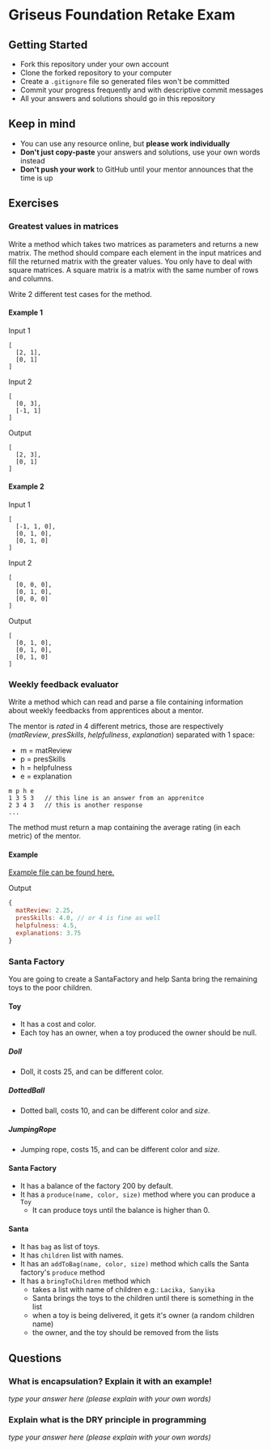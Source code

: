 # Griseus Foundation Retake Exam

## Getting Started

- Fork this repository under your own account
- Clone the forked repository to your computer
- Create a `.gitignore` file so generated files won't be committed
- Commit your progress frequently and with descriptive commit messages
- All your answers and solutions should go in this repository

## Keep in mind

- You can use any resource online, but **please work individually**
- **Don't just copy-paste** your answers and solutions, use your own words instead
- **Don't push your work** to GitHub until your mentor announces that the time is up

## Exercises


### Greatest values in matrices

Write a method which takes two matrices as parameters and returns a new matrix.
The method should compare each element in the input matrices and fill the
returned matrix with the greater values.
You only have to deal with square matrices.
A square matrix is a matrix with the same number of rows and columns.

Write 2 different test cases for the method.

#### Example 1

Input 1

```
[
  [2, 1],
  [0, 1]
]
```

Input 2

```
[
  [0, 3],
  [-1, 1]
]
```

Output

```
[
  [2, 3],
  [0, 1]
]
```

#### Example 2

Input 1

```
[
  [-1, 1, 0],
  [0, 1, 0],
  [0, 1, 0]
]
```

Input 2

```
[
  [0, 0, 0],
  [0, 1, 0],
  [0, 0, 0]
]
```

Output

```
[
  [0, 1, 0],
  [0, 1, 0],
  [0, 1, 0]
]
```

### Weekly feedback evaluator

Write a method which can read and parse a file containing information about
weekly feedbacks from apprentices about a mentor.

The mentor is *rated* in 4 different metrics, those are respectively (*matReview*, *presSkills*, *helpfullness*, *explanation*) separated with 1 space:

 - m = matReview
 - p = presSkills
 - h = helpfulness
 - e = explanation

```
m p h e
1 3 5 3   // this line is an answer from an apprenitce
2 3 4 3   // this is another response
...
```

The method must return a map containing the average rating (in each metric) of the mentor.

#### Example

[Example file can be found here.](./responses.txt)

Output

```js
{
  matReview: 2.25,
  presSkills: 4.0, // or 4 is fine as well
  helpfulness: 4.5,
  explanations: 3.75
}
```

### Santa Factory

You are going to create a SantaFactory and help Santa bring the remaining toys to the poor children.

#### Toy

- It has a cost and color.
- Each toy has an owner, when a toy produced the owner should be null.

##### Doll

- Doll, it costs 25, and can be different color.

##### DottedBall

- Dotted ball, costs 10, and can be different color and *size*.

##### JumpingRope

- Jumping rope, costs 15, and can be different color and *size*.

#### Santa Factory

- It has a balance of the factory 200 by default.
- It has a `produce(name, color, size)` method where you can produce a `Toy`
  - It can produce toys until the balance is higher than 0.

#### Santa

- It has `bag` as list of toys.
- It has `children` list with names.
- It has an `addToBag(name, color, size)` method which calls the Santa factory's `produce` method
- It has a `bringToChildren` method which
  - takes a list with name of children e.g.: `Lacika, Sanyika`
  - Santa brings the toys to the children until there is something in the list
  - when a toy is being delivered, it gets it's owner (a random children name)
  - the owner, and the toy should be removed from the lists


## Questions

### What is encapsulation? Explain it with an example!
*type your answer here (please explain with your own words)*

### Explain what is the DRY principle in programming
*type your answer here (please explain with your own words)*


